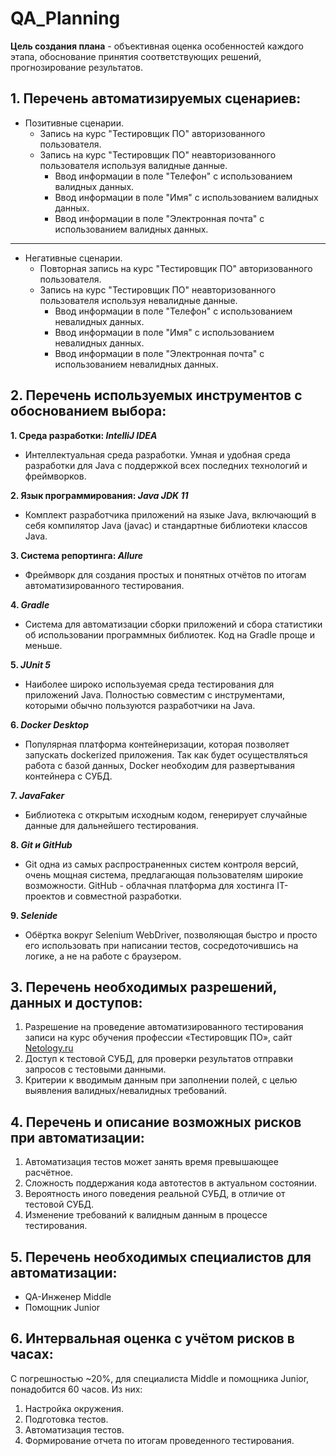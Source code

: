 # QA_Planning

**Цель создания плана** - объективная оценка особенностей каждого этапа, обоснование принятия соответствующих решений, прогнозирование результатов.

## **1. Перечень автоматизируемых сценариев:**

- Позитивные сценарии. 
  - Запись на курс "Тестировщик ПО" авторизованного пользователя. 
  - Запись на курс "Тестировщик ПО" неавторизованного пользователя используя валидные данные.
    - Ввод информации в поле "Телефон" с использованием валидных данных.
    - Ввод информации в поле "Имя" с использованием валидных данных.
    - Ввод информации в поле "Электронная почта" с использованием валидных данных.
---
- Негативные сценарии.
  - Повторная запись на курс "Тестировщик ПО" авторизованного пользователя.
  - Запись на курс "Тестировщик ПО" неавторизованного пользователя используя невалидные данные.
    - Ввод информации в поле "Телефон" с использованием невалидных данных.
    - Ввод информации в поле "Имя" с использованием невалидных данных.
    - Ввод информации в поле "Электронная почта" с использованием невалидных данных.

## **2. Перечень используемых инструментов с обоснованием выбора:**

**1. Среда разработки: ***IntelliJ IDEA***** 
- Интеллектуальная среда разработки. Умная и удобная среда разработки для Java с поддержкой всех последних технологий и фреймворков.

**2. Язык программирования: ***Java JDK 11***** 
- Комплект разработчика приложений на языке Java, включающий в себя компилятор Java (javac) и стандартные библиотеки классов Java.

**3. Система репортинга: ***Allure***** 
- Фреймворк для создания простых и понятных отчётов по итогам автоматизированного тестирования.

**4. ***Gradle***** 
- Система для автоматизации сборки приложений и сбора статистики об использовании программных библиотек. Код на Gradle проще и меньше.

**5. ***JUnit 5***** 
- Наиболее широко используемая среда тестирования для приложений Java. Полностью совместим с инструментами, которыми обычно пользуются разработчики на Java.

**6. ***Docker Desktop***** 
- Популярная платформа контейнеризации, которая позволяет запускать dockerized приложения. Так как будет осуществляться работа с базой данных, Docker необходим для развертывания контейнера с СУБД.

**7. ***JavaFaker***** 
- Библиотека с открытым исходным кодом, генерирует случайные данные для дальнейшего тестирования.

**8. ***Git и GitHub***** 
- Git одна из самых распространенных систем контроля версий, очень мощная система, предлагающая пользователям широкие возможности. GitHub - облачная платформа для хостинга IT-проектов и совместной разработки.

**9. ***Selenide*****
- Обёртка вокруг Selenium WebDriver, позволяющая быстро и просто его использовать при написании тестов, сосредоточившись на логике, а не на работе с браузером.

## **3. Перечень необходимых разрешений, данных и доступов:**

1. Разрешение на проведение автоматизированного тестирования записи на курс обучения профессии «Тестировщик ПО», сайт [Netology.ru](https://netology.ru)
2. Доступ к тестовой СУБД, для проверки результатов отправки запросов с тестовыми данными.
3. Критерии к вводимым данным при заполнении полей, с целью выявления валидных/невалидных требований. 

## **4. Перечень и описание возможных рисков при автоматизации:**

1. Автоматизация тестов может занять время превышающее расчётное.
2. Сложность поддержания кода автотестов в актуальном состоянии. 
3. Вероятность иного поведения реальной СУБД, в отличие от тестовой СУБД.
4. Изменение требований к валидным данным в процессе тестирования.

## **5. Перечень необходимых специалистов для автоматизации:**

- QA-Инженер Middle 
- Помощник Junior

## **6. Интервальная оценка с учётом рисков в часах:**

С погрешностью ~20%, для специалиста Middle и помощника Junior, понадобится 60 часов. Из них:
1. Настройка окружения.
2. Подготовка тестов.
3. Автоматизация тестов.
4. Формирование отчета по итогам проведенного тестирования.